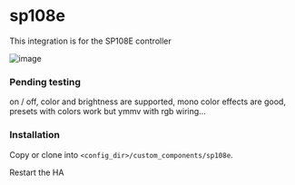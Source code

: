 # sp108e

This integration is for the SP108E controller

![image](https://user-images.githubusercontent.com/11488067/165465653-a0158222-f9c3-453c-85fc-c78ed07fc507.png)

### Pending testing

on / off, color and brightness are supported, mono color effects are good,
presets with colors work but ymmv with rgb wiring...

### Installation

Copy or clone into `<config_dir>/custom_components/sp108e`.

Restart the HA
